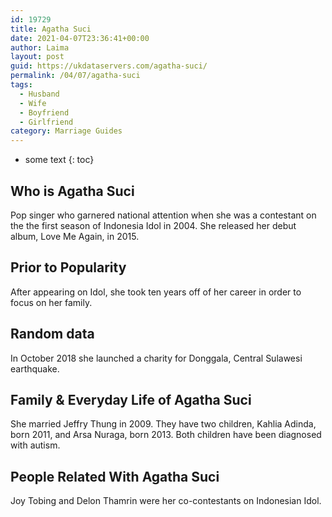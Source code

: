```yaml
---
id: 19729
title: Agatha Suci
date: 2021-04-07T23:36:41+00:00
author: Laima
layout: post
guid: https://ukdataservers.com/agatha-suci/
permalink: /04/07/agatha-suci
tags:
  - Husband
  - Wife
  - Boyfriend
  - Girlfriend
category: Marriage Guides
---
```


* some text
{: toc}


## Who is Agatha Suci
                  
                  
                  
Pop singer who garnered national attention when she was a contestant on the the first season of Indonesia Idol in 2004. She released her debut album, Love Me Again, in 2015. 
                  
              
            
              
            
                
                
                
## Prior to Popularity
                  
                  
                  
After appearing on Idol, she took ten years off of her career in order to focus on her family. 
                  
              
            
              
            
                
                
                
## Random data
                  
                  
                  
In October 2018 she launched a charity for Donggala, Central Sulawesi earthquake. 
                  
              
            
              
            
                
                
                
## Family & Everyday Life of Agatha Suci
                  
                  
                  
She married Jeffry Thung in 2009. They have two children, Kahlia Adinda, born 2011, and Arsa Nuraga, born 2013. Both children have been diagnosed with autism. 
                  
              
            
              
            
                
                
                
## People Related With Agatha Suci
                  
                  
                  
Joy Tobing and Delon Thamrin were her co-contestants on Indonesian Idol. 
                  
              
            
              
            
                
              
            
              
              
            
            
              
            
          
          
          
